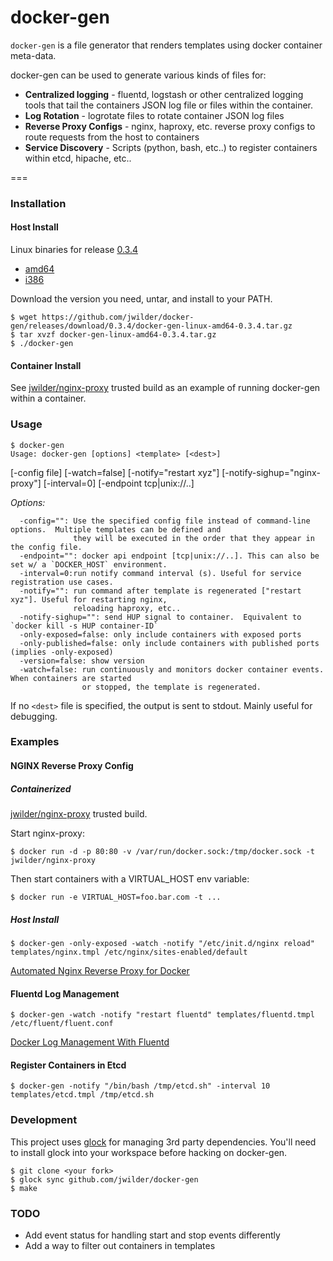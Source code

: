 docker-gen
=====

`docker-gen` is a file generator that renders templates using docker container meta-data.

docker-gen can be used to generate various kinds of files for:

 * **Centralized logging** - fluentd, logstash or other centralized logging tools that tail the containers JSON log file or files within the container.
 * **Log Rotation** - logrotate files to rotate container JSON log files
 * **Reverse Proxy Configs** - nginx, haproxy, etc. reverse proxy configs to route requests from the host to containers
 * **Service Discovery** - Scripts (python, bash, etc..) to register containers within etcd, hipache, etc..

===

### Installation

#### Host Install

Linux binaries for release [0.3.4](https://github.com/jwilder/docker-gen/releases)

* [amd64](https://github.com/jwilder/docker-gen/releases/download/0.3.4/docker-gen-linux-amd64-0.3.4.tar.gz)
* [i386](https://github.com/jwilder/docker-gen/releases/download/0.3.4/docker-gen-linux-i386-0.3.4.tar.gz)

Download the version you need, untar, and install to your PATH.

```
$ wget https://github.com/jwilder/docker-gen/releases/download/0.3.4/docker-gen-linux-amd64-0.3.4.tar.gz
$ tar xvzf docker-gen-linux-amd64-0.3.4.tar.gz
$ ./docker-gen
```

#### Container Install

See [jwilder/nginx-proxy](https://index.docker.io/u/jwilder/nginx-proxy/) trusted build as an example of running docker-gen within a container.


### Usage
```
$ docker-gen
Usage: docker-gen [options] <template> [<dest>]
```

[-config file] [-watch=false] [-notify="restart xyz"] [-notify-sighup="nginx-proxy"] [-interval=0] [-endpoint tcp|unix://..]

*Options:*
```
  -config="": Use the specified config file instead of command-line options.  Multiple templates can be defined and
              they will be executed in the order that they appear in the config file.
  -endpoint="": docker api endpoint [tcp|unix://..]. This can also be set w/ a `DOCKER_HOST` environment.
  -interval=0:run notify command interval (s). Useful for service registration use cases.
  -notify="": run command after template is regenerated ["restart xyz"]. Useful for restarting nginx,
              reloading haproxy, etc..
  -notify-sighup="": send HUP signal to container.  Equivalent to `docker kill -s HUP container-ID`
  -only-exposed=false: only include containers with exposed ports
  -only-published=false: only include containers with published ports (implies -only-exposed)
  -version=false: show version
  -watch=false: run continuously and monitors docker container events.  When containers are started
                or stopped, the template is regenerated.
```

If no `<dest>` file is specified, the output is sent to stdout.  Mainly useful for debugging.


### Examples

#### NGINX Reverse Proxy Config

##### Containerized

[jwilder/nginx-proxy](https://index.docker.io/u/jwilder/nginx-proxy/) trusted build.

Start nginx-proxy:

```
$ docker run -d -p 80:80 -v /var/run/docker.sock:/tmp/docker.sock -t jwilder/nginx-proxy
```

Then start containers with a VIRTUAL_HOST env variable:
```
$ docker run -e VIRTUAL_HOST=foo.bar.com -t ...
```

##### Host Install

```
$ docker-gen -only-exposed -watch -notify "/etc/init.d/nginx reload" templates/nginx.tmpl /etc/nginx/sites-enabled/default
```

[Automated Nginx Reverse Proxy for Docker](http://jasonwilder.com/blog/2014/03/25/automated-nginx-reverse-proxy-for-docker/)

#### Fluentd Log Management

```
$ docker-gen -watch -notify "restart fluentd" templates/fluentd.tmpl /etc/fluent/fluent.conf
```

[Docker Log Management With Fluentd](http://jasonwilder.com/blog/2014/03/17/docker-log-management-using-fluentd/)

#### Register Containers in Etcd

```
$ docker-gen -notify "/bin/bash /tmp/etcd.sh" -interval 10 templates/etcd.tmpl /tmp/etcd.sh
```


### Development

This project uses [glock](https://github.com/robfig/glock) for managing 3rd party dependencies.
You'll need to install glock into your workspace before hacking on docker-gen.

```
$ git clone <your fork>
$ glock sync github.com/jwilder/docker-gen
$ make
```

### TODO

 * Add event status for handling start and stop events differently
 * Add a way to filter out containers in templates
